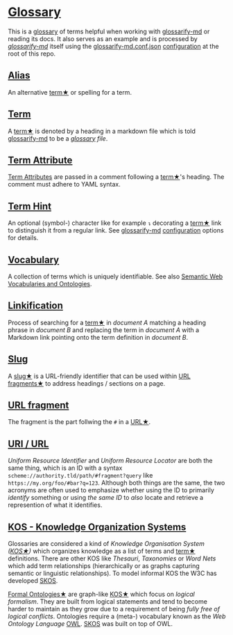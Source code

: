 # [Glossary](#glossary)

[glossarify-md]: https://github.com/about-code/glossarify-md

This is a [glossary][1] of terms helpful when working with [glossarify-md] or reading its docs. It also serves as an example and is processed by *[glossarify-md][2]* itself using the [glossarify-md.conf.json][3] [configuration][4] at the root of this repo.

## [Alias](#alias)

An alternative [term★][5] or spelling for a term.

## [Term](#term)

A [term★][5] is denoted by a heading in a markdown file which is told [glossarify-md][2] to be a *[glossary][1] file*.

## [Term Attribute](#term-attribute)

<!-- aliases: term attributes, term-attribute -->

[Term Attributes][6] are passed in a comment following a [term★][5]'s heading. The comment must adhere to YAML syntax.

## [Term Hint](#term-hint)

<!-- aliases: term hint, term-hint -->

An optional (symbol-) character like for example `↴` decorating a [term★][5] link to distinguish it from a regular link.
See [glossarify-md][2] [configuration][4] options for details.

## [Vocabulary](#vocabulary)

<!-- aliases: vocabularies, Formal Ontologies -->

[vocabularies]: https://www.w3.org/standards/semanticweb/ontology

A collection of terms which is uniquely identifiable. See also [Semantic Web Vocabularies and Ontologies][vocabularies].

## [Linkification](#linkification)

Process of searching for a [term★][5] in *document A* matching a heading phrase in
*document B* and replacing the term in *document A* with a Markdown link pointing
onto the term definition in *document B*.

## [Slug](#slug)

<!-- aliases: slug, slugs -->

A [slug★][7] is a URL-friendly identifier that can be used within [URL fragments★][8] to address headings / sections on a page.

## [URL fragment](#url-fragment)

<!-- aliases: URL fragments -->

The fragment is the part follwing the `#` in a [URL★][9].

## [URI / URL](#uri--url)

<!-- aliases: URI, URL -->

*Uniform Resource Identifier* and *Uniform Resource Locator* are both the same thing, which is an ID with a syntax `scheme://authority.tld/path/#fragment?query` like `https://my.org/foo/#bar?q=123`. Although both things are the same, the two acronyms are often used to emphasize whether using the ID to primarily *identify* something or using *the same ID* to *also* locate and retrieve a represention of what it identifies.

## [KOS - Knowledge Organization Systems](#kos---knowledge-organization-systems)

<!-- aliases: KOS, Knowledge Organization System -->

Glossaries are considered a kind of *Knowledge Organisation System ([KOS★][10])* which organizes knowledge as a list of terms and [term★][5] definitions. There are other KOS like *Thesauri*, *Taxonomies* or *Word Nets* which add term relationships (hierarchically or as graphs capturing semantic or linguistic relationships). To model informal KOS the W3C has developed [SKOS][11].

[Formal Ontologies★][12] are graph-like [KOS★][10] which focus on *logical formalism*. They are built from logical statements and tend to become harder to maintain as they grow due to a requirement of being *fully free of logical conflicts*. Ontologies require a (meta-) vocabulary known as the *Web Ontology Language* [OWL][13]. [SKOS][11] was built on top of OWL.

[1]: https://github.com/about-code/glossarify-md/tree/master/doc/glossary.md

[2]: https://github.com/about-code/glossarify-md "This project."

[3]: ../glossarify-md.conf.json

[4]: https://github.com/about-code/glossarify-md/tree/master/conf/README.md

[5]: #term "A term is denoted by a heading in a markdown file which is told glossarify-md to be a glossary file."

[6]: https://github.com/about-code/glossarify-md/tree/master/doc/term-attributes.md

[7]: #slug "A slug is a URL-friendly identifier that can be used within URL fragments to address headings / sections on a page."

[8]: #url-fragment "The fragment is the part follwing the # in a URL."

[9]: #uri--url "Uniform Resource Identifier and Uniform Resource Locator are both the same thing, which is an ID with a syntax scheme://authority.tld/path/#fragment?query like https://my.org/foo/#bar?q=123."

[10]: #kos---knowledge-organization-systems "Glossaries are considered a kind of Knowledge Organisation System (KOS) which organizes knowledge as a list of terms and term definitions."

[11]: http://w3.org/skos/ "With the Simple Knowledge Organization System (SKOS) the World Wide Web Consortium (W3C) has standardized a (meta-)vocabulary which is suited and intended for modeling Simple Knowledge Organization Systems such as Glossaries, Thesauri, Taxonomies or Word Nets."

[12]: #vocabulary "A collection of terms which is uniquely identifiable."

[13]: https://www.w3.org/TR/2012/REC-owl2-overview-20121211/ "Web Ontology Language."
